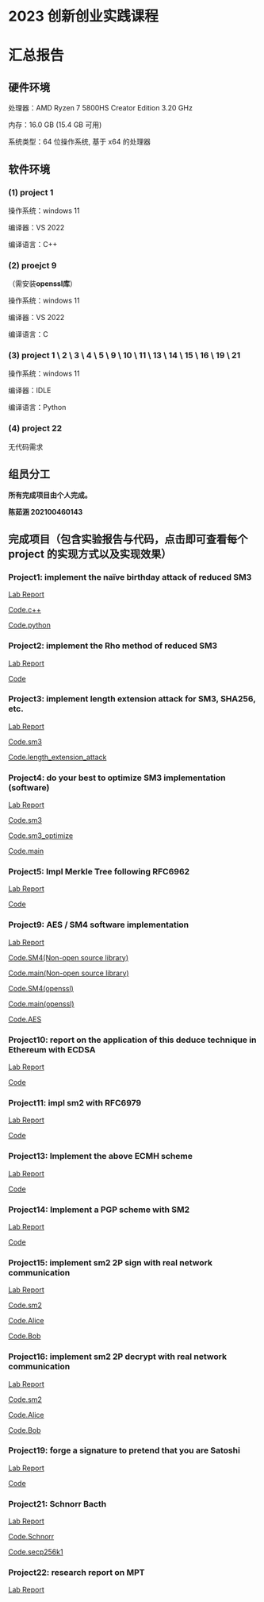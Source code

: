 # 2023 创新创业实践课程
# 汇总报告

## 硬件环境

处理器：AMD Ryzen 7 5800HS Creator Edition 3.20 GHz

内存：16.0 GB (15.4 GB 可用)

系统类型：64 位操作系统, 基于 x64 的处理器

## 软件环境

### (1) project 1 

操作系统：windows 11

编译器：VS 2022

编译语言：C++

### (2) proejct 9

（需安装**openssl库**）

操作系统：windows 11

编译器：VS 2022

编译语言：C

### (3) project 1 \ 2 \ 3 \ 4 \ 5 \ 9 \ 10 \ 11 \ 13 \ 14 \ 15 \ 16 \ 19 \ 21

操作系统：windows 11

编译器：IDLE

编译语言：Python

### (4) project 22

无代码需求

## 组员分工

**所有完成项目由个人完成。**

**陈茹涵 202100460143**

## 完成项目（包含实验报告与代码，点击即可查看每个 project 的实现方式以及实现效果）

### Project1: implement the naïve birthday attack of reduced SM3

[Lab Report](project1/README.md)

[Code.c++](project1/birthday_attack.cpp)

[Code.python](project1/birthday_attack_of_reduced_SM3.py)

### Project2: implement the Rho method of reduced SM3

[Lab Report](project2/REAMME.md)

[Code](project2/Rho_reduced_SM3.py)

### Project3: implement length extension attack for SM3, SHA256, etc.

[Lab Report](project3/README.md)

[Code.sm3](project3/sm3.py)

[Code.length_extension_attack](project3/Length_Extensiona_Attack.py)

### Project4: do your best to optimize SM3 implementation (software)

[Lab Report](project4/README.md)

[Code.sm3](project4/sm3.py)

[Code.sm3_optimize](project4/sm3_optimize.py)

[Code.main](project4/main.py)

### Project5: Impl Merkle Tree following RFC6962

[Lab Report](project5/README.md)

[Code](project5/Merkle_Tree.py)

### Project9: AES / SM4 software implementation

[Lab Report](project9/README.md)

[Code.SM4(Non-open source library)](project9/sm4.c)

[Code.main(Non-open source library)](project9/main.c)

[Code.SM4(openssl)](project9/sm4_openssl.c)

[Code.main(openssl)](project9/main_openssl.c)

[Code.AES](project9/aes.py)

### Project10: report on the application of this deduce technique in Ethereum with ECDSA

[Lab Report](project10/README.md)

[Code](project10/ECDSA_Report.py)

### Project11: impl sm2 with RFC6979

[Lab Report](project11/README.md)

[Code](project11/RFC6979_SM2.py)

### Project13: Implement the above ECMH scheme

[Lab Report](project13/README.md)

[Code](project13/ECMH.py)

### Project14: Implement a PGP scheme with SM2

[Lab Report](project14/README.md)

[Code](project14/sm2_pgp.py)

### Project15: implement sm2 2P sign with real network communication

[Lab Report](project15/README.md)

[Code.sm2](project15/sm2.py)

[Code.Alice](project15/Alice.py)

[Code.Bob](project15/Bob.py)

### Project16: implement sm2 2P decrypt with real network communication

[Lab Report](project16/README.md)

[Code.sm2](project16/sm2.py)

[Code.Alice](project16/Alice.py)

[Code.Bob](project16/Bob.py)

### Project19: forge a signature to pretend that you are Satoshi

[Lab Report](project19/README.md)

[Code](project19/forge_Satoshi.py)

### Project21: Schnorr Bacth

[Lab Report](project21/README.md)

[Code.Schnorr](project21/Schnorr.py)

[Code.secp256k1](project21/secp256k1.py)

### Project22: research report on MPT

[Lab Report](project22/README.md)

